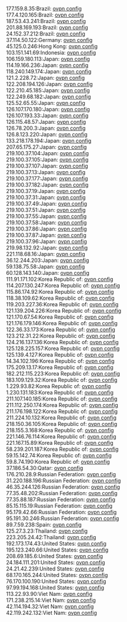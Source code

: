 177.159.8.35:Brazil: [ovpn config](vpn/177_159_8_35.ovpn)  
177.4.120.165:Brazil: [ovpn config](vpn/177_4_120_165.ovpn)  
187.53.43.241:Brazil: [ovpn config](vpn/187_53_43_241.ovpn)  
201.88.169.193:Brazil: [ovpn config](vpn/201_88_169_193.ovpn)  
24.152.37.212:Brazil: [ovpn config](vpn/24_152_37_212.ovpn)  
37.114.50.122:Germany: [ovpn config](vpn/37_114_50_122.ovpn)  
45.125.0.246:Hong Kong: [ovpn config](vpn/45_125_0_246.ovpn)  
103.151.141.69:Indonesia: [ovpn config](vpn/103_151_141_69.ovpn)  
106.159.180.113:Japan: [ovpn config](vpn/106_159_180_113.ovpn)  
114.19.166.236:Japan: [ovpn config](vpn/114_19_166_236.ovpn)  
118.240.149.174:Japan: [ovpn config](vpn/118_240_149_174.ovpn)  
121.2.228.72:Japan: [ovpn config](vpn/121_2_228_72.ovpn)  
122.208.194.126:Japan: [ovpn config](vpn/122_208_194_126.ovpn)  
122.210.45.185:Japan: [ovpn config](vpn/122_210_45_185.ovpn)  
122.249.68.182:Japan: [ovpn config](vpn/122_249_68_182.ovpn)  
125.52.65.55:Japan: [ovpn config](vpn/125_52_65_55.ovpn)  
126.107.170.180:Japan: [ovpn config](vpn/126_107_170_180.ovpn)  
126.107.193.33:Japan: [ovpn config](vpn/126_107_193_33.ovpn)  
126.115.48.57:Japan: [ovpn config](vpn/126_115_48_57.ovpn)  
126.78.200.3:Japan: [ovpn config](vpn/126_78_200_3.ovpn)  
126.8.123.220:Japan: [ovpn config](vpn/126_8_123_220.ovpn)  
133.218.178.194:Japan: [ovpn config](vpn/133_218_178_194.ovpn)  
207.65.175.27:Japan: [ovpn config](vpn/207_65_175_27.ovpn)  
219.100.37.104:Japan: [ovpn config](vpn/219_100_37_104.ovpn)  
219.100.37.105:Japan: [ovpn config](vpn/219_100_37_105.ovpn)  
219.100.37.107:Japan: [ovpn config](vpn/219_100_37_107.ovpn)  
219.100.37.13:Japan: [ovpn config](vpn/219_100_37_13.ovpn)  
219.100.37.177:Japan: [ovpn config](vpn/219_100_37_177.ovpn)  
219.100.37.182:Japan: [ovpn config](vpn/219_100_37_182.ovpn)  
219.100.37.19:Japan: [ovpn config](vpn/219_100_37_19.ovpn)  
219.100.37.31:Japan: [ovpn config](vpn/219_100_37_31.ovpn)  
219.100.37.49:Japan: [ovpn config](vpn/219_100_37_49.ovpn)  
219.100.37.51:Japan: [ovpn config](vpn/219_100_37_51.ovpn)  
219.100.37.55:Japan: [ovpn config](vpn/219_100_37_55.ovpn)  
219.100.37.58:Japan: [ovpn config](vpn/219_100_37_58.ovpn)  
219.100.37.86:Japan: [ovpn config](vpn/219_100_37_86.ovpn)  
219.100.37.87:Japan: [ovpn config](vpn/219_100_37_87.ovpn)  
219.100.37.96:Japan: [ovpn config](vpn/219_100_37_96.ovpn)  
219.98.132.92:Japan: [ovpn config](vpn/219_98_132_92.ovpn)  
221.118.68.16:Japan: [ovpn config](vpn/221_118_68_16.ovpn)  
36.12.244.203:Japan: [ovpn config](vpn/36_12_244_203.ovpn)  
59.138.75.58:Japan: [ovpn config](vpn/59_138_75_58.ovpn)  
60.128.143.140:Japan: [ovpn config](vpn/60_128_143_140.ovpn)  
111.91.171.102:Korea Republic of: [ovpn config](vpn/111_91_171_102.ovpn)  
114.207.130.247:Korea Republic of: [ovpn config](vpn/114_207_130_247.ovpn)  
115.86.174.92:Korea Republic of: [ovpn config](vpn/115_86_174_92.ovpn)  
118.38.109.62:Korea Republic of: [ovpn config](vpn/118_38_109_62.ovpn)  
119.203.227.36:Korea Republic of: [ovpn config](vpn/119_203_227_36.ovpn)  
121.139.204.226:Korea Republic of: [ovpn config](vpn/121_139_204_226.ovpn)  
121.170.67.54:Korea Republic of: [ovpn config](vpn/121_170_67_54.ovpn)  
121.176.179.146:Korea Republic of: [ovpn config](vpn/121_176_179_146.ovpn)  
122.36.33.173:Korea Republic of: [ovpn config](vpn/122_36_33_173.ovpn)  
123.212.31.22:Korea Republic of: [ovpn config](vpn/123_212_31_22.ovpn)  
124.216.137.136:Korea Republic of: [ovpn config](vpn/124_216_137_136.ovpn)  
125.128.225.157:Korea Republic of: [ovpn config](vpn/125_128_225_157.ovpn)  
125.139.4.127:Korea Republic of: [ovpn config](vpn/125_139_4_127.ovpn)  
14.34.102.196:Korea Republic of: [ovpn config](vpn/14_34_102_196.ovpn)  
175.209.13.17:Korea Republic of: [ovpn config](vpn/175_209_13_17.ovpn)  
182.212.115.223:Korea Republic of: [ovpn config](vpn/182_212_115_223.ovpn)  
183.109.129.32:Korea Republic of: [ovpn config](vpn/183_109_129_32.ovpn)  
1.229.93.82:Korea Republic of: [ovpn config](vpn/1_229_93_82.ovpn)  
1.230.131.183:Korea Republic of: [ovpn config](vpn/1_230_131_183.ovpn)  
211.107.140.185:Korea Republic of: [ovpn config](vpn/211_107_140_185.ovpn)  
211.112.250.174:Korea Republic of: [ovpn config](vpn/211_112_250_174.ovpn)  
211.176.198.122:Korea Republic of: [ovpn config](vpn/211_176_198_122.ovpn)  
211.224.10.132:Korea Republic of: [ovpn config](vpn/211_224_10_132.ovpn)  
218.150.36.105:Korea Republic of: [ovpn config](vpn/218_150_36_105.ovpn)  
218.155.3.168:Korea Republic of: [ovpn config](vpn/218_155_3_168.ovpn)  
221.146.76.114:Korea Republic of: [ovpn config](vpn/221_146_76_114.ovpn)  
221.167.15.89:Korea Republic of: [ovpn config](vpn/221_167_15_89.ovpn)  
58.239.201.187:Korea Republic of: [ovpn config](vpn/58_239_201_187.ovpn)  
59.15.142.74:Korea Republic of: [ovpn config](vpn/59_15_142_74.ovpn)  
59.8.74.190:Korea Republic of: [ovpn config](vpn/59_8_74_190.ovpn)  
37.186.54.30:Qatar: [ovpn config](vpn/37_186_54_30.ovpn)  
176.210.28.9:Russian Federation: [ovpn config](vpn/176_210_28_9.ovpn)  
31.220.188.196:Russian Federation: [ovpn config](vpn/31_220_188_196.ovpn)  
46.35.244.126:Russian Federation: [ovpn config](vpn/46_35_244_126.ovpn)  
77.35.48.202:Russian Federation: [ovpn config](vpn/77_35_48_202.ovpn)  
77.35.88.187:Russian Federation: [ovpn config](vpn/77_35_88_187.ovpn)  
85.15.115.19:Russian Federation: [ovpn config](vpn/85_15_115_19.ovpn)  
95.179.42.66:Russian Federation: [ovpn config](vpn/95_179_42_66.ovpn)  
95.191.30.246:Russian Federation: [ovpn config](vpn/95_191_30_246.ovpn)  
89.7.59.238:Spain: [ovpn config](vpn/89_7_59_238.ovpn)  
125.27.3.23:Thailand: [ovpn config](vpn/125_27_3_23.ovpn)  
223.205.24.42:Thailand: [ovpn config](vpn/223_205_24_42.ovpn)  
192.173.174.43:United States: [ovpn config](vpn/192_173_174_43.ovpn)  
195.123.240.66:United States: [ovpn config](vpn/195_123_240_66.ovpn)  
208.69.185.6:United States: [ovpn config](vpn/208_69_185_6.ovpn)  
24.184.111.201:United States: [ovpn config](vpn/24_184_111_201.ovpn)  
24.21.42.239:United States: [ovpn config](vpn/24_21_42_239.ovpn)  
68.170.165.244:United States: [ovpn config](vpn/68_170_165_244.ovpn)  
76.170.100.190:United States: [ovpn config](vpn/76_170_100_190.ovpn)  
97.99.194.168:United States: [ovpn config](vpn/97_99_194_168.ovpn)  
113.22.93.90:Viet Nam: [ovpn config](vpn/113_22_93_90.ovpn)  
171.238.215.14:Viet Nam: [ovpn config](vpn/171_238_215_14.ovpn)  
42.114.194.32:Viet Nam: [ovpn config](vpn/42_114_194_32.ovpn)  
42.119.242.132:Viet Nam: [ovpn config](vpn/42_119_242_132.ovpn)  
